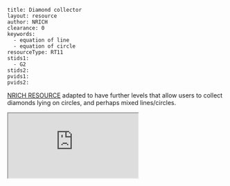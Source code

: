 ````
title: Diamond collector
layout: resource
author: NRICH
clearance: 0
keywords:
  - equation of line
  - equation of circle
resourceType: RT11
stids1:
  - G2
stids2:
pvids1:
pvids2:

````

[NRICH RESOURCE](http://nrich.maths.org/5725) adapted to have further levels that allow users to collect diamonds lying on circles, and perhaps mixed lines/circles.

<div class="row-fluid">
<iframe src="http://nrich.maths.org/5725?mobile=1" class="span12 nrich-embed"></iframe>
</div>